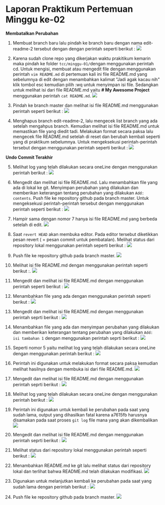 # Laporan Praktikum Pertemuan Minggu ke-02

**Membatalkan Perubahan**

1. Membuat branch baru lalu pindah ke branch baru dengan nama edit-readme-2 tersebut dengan dengan perintah seperti berikut :
![](tcc-2/2-1.png)

2. Karena sudah clone repo yang dikerjakan waktu prakitikum kemarin maka pindah ke folder `tcc/minggu-01/`dengan menggunakan perintah cd. Untuk mengisi, membuat atau mengedit file dengan menggunakan perintah `vim README.md` di pertemuan kali ini file README.md yang sebelumnya di edit dengan menambahkan kalimat "Jadi agak kacau nih" klik tombol esc kemudian pilih :wq untuk menyimpan isi file. Sedangkan untuk melihat isi dari file README.md yaitu **# My Awesome Project** menggunakan perintah `cat README.md`.
![](tcc-2/2-2.png)

3. Pindah ke branch master dan melihat isi file README.md menggunakan perintah seperti berikut :
![](tcc-2/2-3.png)

4. Menghapus branch edit-readme-2, lalu mengecek list branch yang ada setelah mengahpus branch. Kemudian melihat isi file README.md untuk memastikan file yang diedit tadi. Melakukan format secara paksa lalu mengecek file README.md setelah di reset dan berubah kembali seperti yang di praktikum sebelumnya. Untuk mengeksekusi perintah-perintah tersebut dengan menggunakan perintah seperti berikut :
![](tcc-2/2-4.png)

**Undo Commit Terakhir**

5. Melihat log yang telah dilakukan secara oneLine dengan menggunakan perintah berikut :
![](tcc-2/2-5.png)

6. Mengedit dan melihat isi file README.md. Lalu menambahkan file yang ada di lokal ke git. Menyimpan perubahan yang dilakukan dan memberikan keterangan tentang perubahan yang dilakukan `Add: contents`. Push file ke repository github pada branch master. Untuk mengeksekusi perintah-perintah tersebut dengan menggunakan perintah seperti berikut :
![](tcc-2/2-6.png)

7. Hampir sama dengan nomor 7 hanya isi file README.md yang berbeda setelah di edit.
![](tcc-2/2-7.png)

8. Saat `revert HEAD` akan membuka editor. Pada editor tersebut diketikkan pesan revert ( = pesan commit untuk pembatalan). Melihat status dari repository lokal menggunakan perintah seperti berikut :
![](tcc-2/2-8.png)

9. Push file ke repository github pada branch master.
![](tcc-2/2-9.png)

10. Melihat isi file README.md dengan menggunakan perintah seperti berikut :.
![](tcc-2/2-10.png)

11. Mengedit dan melihat isi file README.md dengan menggunakan perintah seperti berikut :
![](tcc-2/2-11.png)

12. Menambahkan file yang ada dengan menggunakan perintah seperti berikut :
![](tcc-2/2-12.png)

13. Mengedit dan melihat isi file README.md dengan menggunakan perintah seprti berikut :
![](tcc-2/2-13.png)

14. Menambahkan file yang ada dan menyimpan perubahan yang dilakukan dan memberikan keterangan tentang perubahan yang dilakukan `Add: isi tambahan 1` dengan menggunakan perintah seprti berikut :
![](tcc-2/2-14.png)

15. Seperti nomor 5 yaitu melihat log yang telah dilakukan secara oneLine dengan menggunakan perintah berikut :
![](tcc-2/2-15.png)

16. Perintah ini digunakan untuk melakukan format secara paksa kemudian melihat hasilnya dengan membuka isi dari file README.md.
![](tcc-2/2-16.png)

17. Mengedit dan melihat isi file README.md dengan menggunakan perintah seprti berikut :
![](tcc-2/2-17.png)

18. Melihat log yang telah dilakukan secara oneLine dengan menggunakan perintah berikut :
![](tcc-2/2-18.png)

19. Perintah ini digunakan untuk kembali ke perubahan pada saat yang sudah lama, output yang dihasilkan fatal karena a7615fb harusnya disamakan pada saat proses `git log` file mana yang akan dikembalikan
![](tcc-2/2-19.png)

20. Mengedit dan melihat isi file README.md dengan menggunakan perintah seprti berikut :
![](tcc-2/2-20.png)

21. Melihat status dari repository lokal menggunakan perintah seperti berikut :
![](tcc-2/2-21.png)

22. Menambahkan README.md ke git lalu melihat status dari repository lokal dan terlihat bahwa README.md telah dilakukan modifikasi.
![](tcc-2/2-22.png)

23. Digunakan untuk melanjutkan kembali ke perubahan pada saat yang sudah lama dengan perintah berikut :
![](tcc-2/2-23.png)

24. Push file ke repository github pada branch master.
![](tcc-2/2-24.png)

